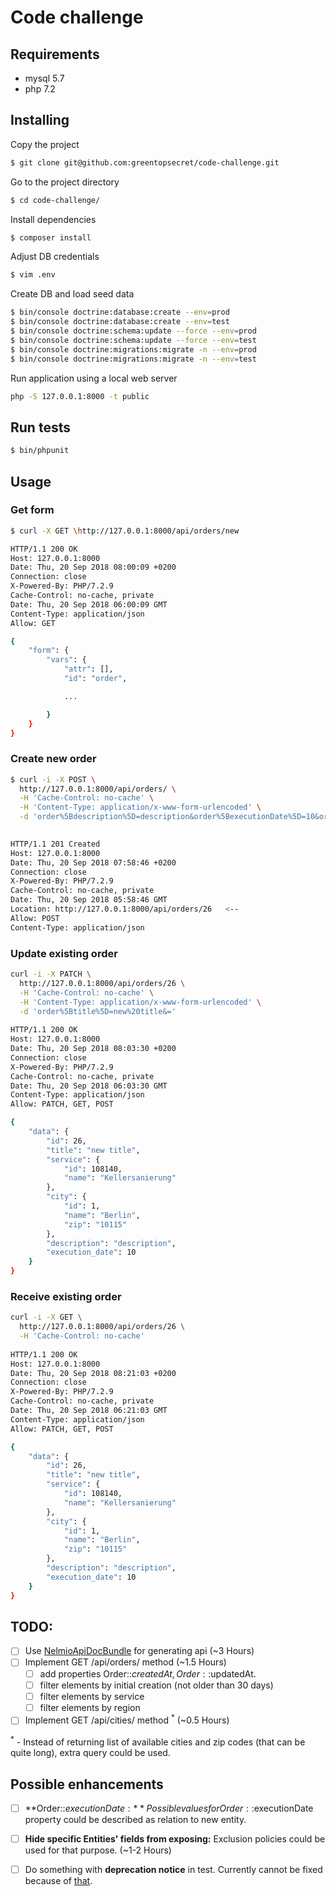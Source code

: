 # Code challenge

## Requirements
* mysql 5.7
* php 7.2

## Installing

Copy the project
```bash
$ git clone git@github.com:greentopsecret/code-challenge.git
```

Go to the project directory 
```bash
$ cd code-challenge/
```

Install dependencies
```bash
$ composer install
```

Adjust DB credentials 
```bash
$ vim .env

```

Create DB and load seed data
```bash
$ bin/console doctrine:database:create --env=prod
$ bin/console doctrine:database:create --env=test
$ bin/console doctrine:schema:update --force --env=prod
$ bin/console doctrine:schema:update --force --env=test
$ bin/console doctrine:migrations:migrate -n --env=prod
$ bin/console doctrine:migrations:migrate -n --env=test
```

Run application using a local web server
```bash
php -S 127.0.0.1:8000 -t public
```

## Run tests
```bash
$ bin/phpunit
```

## Usage

### Get form
```bash
$ curl -X GET \http://127.0.0.1:8000/api/orders/new

HTTP/1.1 200 OK
Host: 127.0.0.1:8000
Date: Thu, 20 Sep 2018 08:00:09 +0200
Connection: close
X-Powered-By: PHP/7.2.9
Cache-Control: no-cache, private
Date: Thu, 20 Sep 2018 06:00:09 GMT
Content-Type: application/json
Allow: GET

{
    "form": {
        "vars": {
            "attr": [],
            "id": "order",

            ...

        }
    }
}

```

### Create new order
```bash
$ curl -i -X POST \
  http://127.0.0.1:8000/api/orders/ \
  -H 'Cache-Control: no-cache' \
  -H 'Content-Type: application/x-www-form-urlencoded' \
  -d 'order%5Bdescription%5D=description&order%5BexecutionDate%5D=10&order%5Bcity%5D=10115&order%5Bservice%5D=108140&order%5Btitle%5D=title'
  

HTTP/1.1 201 Created
Host: 127.0.0.1:8000
Date: Thu, 20 Sep 2018 07:58:46 +0200
Connection: close
X-Powered-By: PHP/7.2.9
Cache-Control: no-cache, private
Date: Thu, 20 Sep 2018 05:58:46 GMT
Location: http://127.0.0.1:8000/api/orders/26   <--
Allow: POST
Content-Type: application/json
```

### Update existing order
```bash
curl -i -X PATCH \
  http://127.0.0.1:8000/api/orders/26 \
  -H 'Cache-Control: no-cache' \
  -H 'Content-Type: application/x-www-form-urlencoded' \
  -d 'order%5Btitle%5D=new%20title&='
  
HTTP/1.1 200 OK
Host: 127.0.0.1:8000
Date: Thu, 20 Sep 2018 08:03:30 +0200
Connection: close
X-Powered-By: PHP/7.2.9
Cache-Control: no-cache, private
Date: Thu, 20 Sep 2018 06:03:30 GMT
Content-Type: application/json
Allow: PATCH, GET, POST

{
    "data": {
        "id": 26,
        "title": "new title",
        "service": {
            "id": 108140,
            "name": "Kellersanierung"
        },
        "city": {
            "id": 1,
            "name": "Berlin",
            "zip": "10115"
        },
        "description": "description",
        "execution_date": 10
    }
}
```

### Receive existing order
```bash
curl -i -X GET \
  http://127.0.0.1:8000/api/orders/26 \
  -H 'Cache-Control: no-cache'
  
HTTP/1.1 200 OK
Host: 127.0.0.1:8000
Date: Thu, 20 Sep 2018 08:21:03 +0200
Connection: close
X-Powered-By: PHP/7.2.9
Cache-Control: no-cache, private
Date: Thu, 20 Sep 2018 06:21:03 GMT
Content-Type: application/json
Allow: PATCH, GET, POST

{
    "data": {
        "id": 26,
        "title": "new title",
        "service": {
            "id": 108140,
            "name": "Kellersanierung"
        },
        "city": {
            "id": 1,
            "name": "Berlin",
            "zip": "10115"
        },
        "description": "description",
        "execution_date": 10
    }
}
``` 


## TODO:
- [ ] Use [NelmioApiDocBundle](https://github.com/nelmio/NelmioApiDocBundle) for generating api (~3 Hours)
- [ ] Implement GET /api/orders/ method (~1.5 Hours)
    -  [ ] add properties Order::$createdAt, Order::$updatedAt.
    -  [ ] filter elements by initial creation (not older than 30 days)
    -  [ ] filter elements by service
    -  [ ] filter elements by region
- [ ] Implement GET /api/cities/ method <sup>*</sup> (~0.5 Hours)

<sup>*</sup> - Instead of returning list of available cities and zip codes (that can be quite long), extra query could be used.


## Possible enhancements
* [ ] **Order::$executionDate:** 
Possible values for Order::$executionDate property could be described as relation to new entity.
* [ ] **Hide specific Entities' fields from exposing:** 
Exclusion policies could be used for that purpose. (~1-2 Hours)
* [ ] Do something with **deprecation notice** in test. Currently cannot be fixed because of [that](https://github.com/symfony/symfony/issues/28119).
 